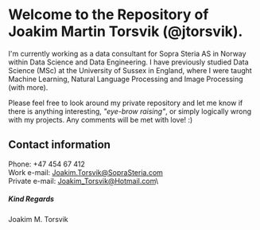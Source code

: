 # Welcome to the Repository of Joakim Martin Torsvik (@jtorsvik).

I'm currently working as a data consultant for Sopra Steria AS in Norway within Data Science and Data Engineering.
I have previously studied Data Science (MSc) at the University of Sussex in England, where I were taught Machine Learning, Natural Language Processing and Image Processing (with more). 

Please feel free to look around my private repository and let me know if there is anything interesting, *"eye-brow raising"*, or simply logically wrong with my projects. Any comments will be met with love! :)

## Contact information
Phone: +47 454 67 412\
Work e-mail: Joakim.Torsvik@SopraSteria.com\
Private e-mail: Joakim_Torsvik@Hotmail.com\

##### Kind Regards
Joakim M. Torsvik
